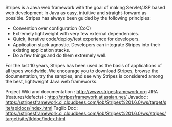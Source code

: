 Stripes is a Java web framework with the goal of making Servlet/JSP based web development in Java as easy, intuitive and straight-forward as possible. Stripes has always been guided by the following principles:

* Convention over configuration (CoC)
* Extremely lightweight with very few external dependencies.
* Quick, iterative code/deploy/test experience for developers.
* Application stack agnostic. Developers can integrate Stripes into their existing application stacks.
* Do a few things and do them extremely well.

For the last 10 years, Stripes has been used as the basis of applications of all types worldwide. We encourage you to download Stripes, browse the documentation, try the samples, and see why Stripes is considered among the best, lightweight Java web frameworks.

Project Wiki and documentation : http://www.stripesframework.org
JIRA (features/defects) : http://stripesframework.atlassian.net/
Javadoc : https://stripesframework.ci.cloudbees.com/job/Stripes%201.6.0/ws/target/site/apidocs/index.html
Taglib Doc : https://stripesframework.ci.cloudbees.com/job/Stripes%201.6.0/ws/stripes/target/site/tlddoc/index.html
 
